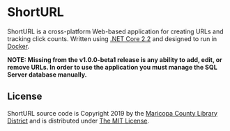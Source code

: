 # ShortURL

ShortURL is a cross-platform Web-based application for creating URLs and tracking click counts. Written using [.NET Core 2.2](https://dotnet.microsoft.com/download/dotnet-core/2.2/) and designed to run in [Docker](https://www.docker.com/).

**NOTE: Missing from the v1.0.0-beta1 release is any ability to add, edit, or remove URLs. In order to use the application you must manage the SQL Server database manually.**

## License
ShortURL source code is Copyright 2019 by the [Maricopa County Library District](https://mcldaz.org/) and is distributed under [The MIT License](http://opensource.org/licenses/MIT/).

